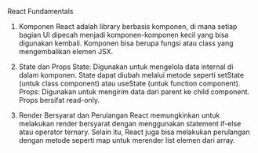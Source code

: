 React Fundamentals
1. Komponen
React adalah library berbasis komponen, di mana setiap bagian UI dipecah menjadi komponen-komponen kecil yang bisa digunakan kembali. Komponen bisa berupa fungsi atau class yang mengembalikan elemen JSX.

2. State dan Props
State: Digunakan untuk mengelola data internal di dalam komponen. State dapat diubah melalui metode seperti setState (untuk class component) atau useState (untuk function component).
Props: Digunakan untuk mengirim data dari parent ke child component. Props bersifat read-only.
3. Render Bersyarat dan Perulangan
React memungkinkan untuk melakukan render bersyarat dengan menggunakan statement if-else atau operator ternary. Selain itu, React juga bisa melakukan perulangan dengan metode seperti map untuk merender list elemen dari array.